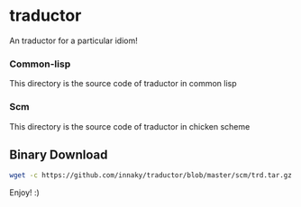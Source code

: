 # traductor
An traductor for a particular idiom!

### Common-lisp

This directory is the source code of traductor in common lisp

### Scm

This directory is the source code of traductor in chicken scheme

## Binary Download

```bash
wget -c https://github.com/innaky/traductor/blob/master/scm/trd.tar.gz
```

Enjoy! :)
